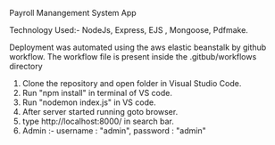 Payroll Manangement System App

Technology Used:-
NodeJs, Express, EJS , Mongoose, Pdfmake.

Deployment was automated using the aws elastic beanstalk by github workflow. The workflow file is present inside the .gitbub/workflows directory



1. Clone the repository and open folder in Visual Studio Code.
2. Run "npm install" in terminal of VS code.
3. Run "nodemon index.js" in VS code.
4. After server started running goto browser.
5. type http://localhost:8000/ in search bar.
6. Admin :-
    username : "admin",
    password : "admin"
